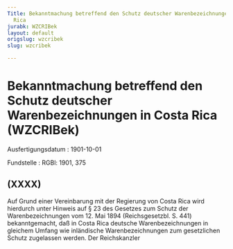 ```yaml
---
Title: Bekanntmachung betreffend den Schutz deutscher Warenbezeichnungen in Costa
  Rica
jurabk: WZCRIBek
layout: default
origslug: wzcribek
slug: wzcribek

---
```


# Bekanntmachung betreffend den Schutz deutscher Warenbezeichnungen in Costa Rica (WZCRIBek)

Ausfertigungsdatum
:   1901-10-01

Fundstelle
:   RGBl: 1901, 375



## (XXXX)

Auf Grund einer Vereinbarung mit der Regierung von Costa Rica wird
hierdurch unter Hinweis auf § 23 des Gesetzes zum Schutz der
Warenbezeichnungen vom 12. Mai 1894 (Reichsgesetzbl. S. 441)
bekanntgemacht, daß in Costa Rica deutsche Warenbezeichnungen in
gleichem Umfang wie inländische Warenbezeichnungen zum gesetzlichen
Schutz zugelassen werden.
Der Reichskanzler

